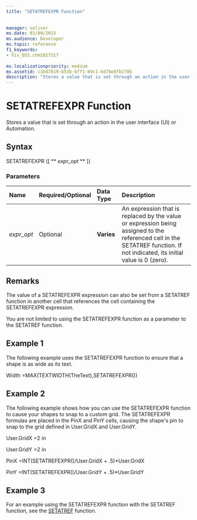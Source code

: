 ```yaml
---
title: "SETATREFEXPR Function"
 
 
manager: soliver
ms.date: 03/09/2015
ms.audience: Developer
ms.topic: reference
f1_keywords:
- Vis_DSS.chm1027317
 
ms.localizationpriority: medium
ms.assetid: c1bd7819-b53b-bff1-69c1-6d78e8fb278b
description: "Stores a value that is set through an action in the user interface (UI) or Automation."
---
```


# SETATREFEXPR Function

Stores a value that is set through an action in the user interface (UI) or Automation.
  
## Syntax

SETATREFEXPR ([ ** *expr_opt* ** ]) 
  
### Parameters

|**Name**|**Required/Optional**|**Data Type**|**Description**|
|:-----|:-----|:-----|:-----|
| _expr_opt_ <br/> |Optional  <br/> |**Varies** <br/> |An expression that is replaced by the value or expression being assigned to the referenced cell in the SETATREF function. If not indicated, its initial value is 0 (zero).  <br/> |
   
## Remarks

The value of a SETATREFEXPR expression can also be set from a SETATREF function in another cell that references the cell containing the SETATREFEXPR expression. 
  
You are not limited to using the SETATREFEXPR function as a parameter to the SETATREF function. 
  
## Example 1

The following example uses the SETATREFEXPR function to ensure that a shape is as wide as its text.
  
Width =MAX(TEXTWIDTH(TheText),SETATREFEXPR())
  
## Example 2

The following example shows how you can use the SETATREFEXPR function to cause your shapes to snap to a custom grid. The SETATREFEXPR formulas are placed in the PinX and PinY cells, causing the shape's pin to snap to the grid defined in User.GridX and User.GridY. 
  
User.GridX =2 in
  
User.GridY =2 in
  
PinX =INT(SETATREFEXPR()/User.GridX + .5)\*User.GridX
  
PinY =INT(SETATREFEXPR()/User.GridY + .5)\*User.GridY
  
## Example 3

For an example using the SETATREFEXPR function with the SETATREF function, see the [SETATREF](setatref-function.md) function. 
  

